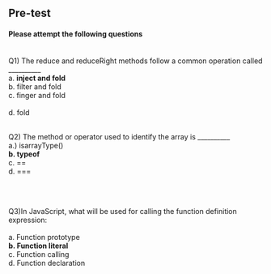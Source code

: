 ## <b> Pre-test</b>
#### Please attempt the following questions

<br>Q1) The reduce and reduceRight methods follow a common operation called __________
<br>a. <b>inject and fold</b>
<br>b. filter and fold
<br>c. finger and fold<br>
<br>d. fold
<br>


<br>Q2) The method or operator used to identify the array is __________
<br>a.) isarrayType()
<br><b> b. typeof</b>
<br>c. ==
<br>d. ===

<br>

<br>Q3)In JavaScript, what will be used for calling the function definition expression:<br>
<br>a. Function prototype
<br><b>b. Function literal</b>
<br>c. Function calling
<br>d. Function declaration
